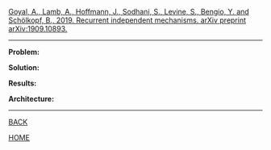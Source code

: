 [Goyal, A., Lamb, A., Hoffmann, J., Sodhani, S., Levine, S., Bengio, Y. and Schölkopf, B., 2019. Recurrent independent mechanisms. arXiv preprint arXiv:1909.10893.](https://arxiv.org/pdf/1909.10893.pdf)

---

**Problem:**

**Solution:**

**Results:**

**Architecture:**

---

[BACK](../index.md)

[HOME](../../../index.md)